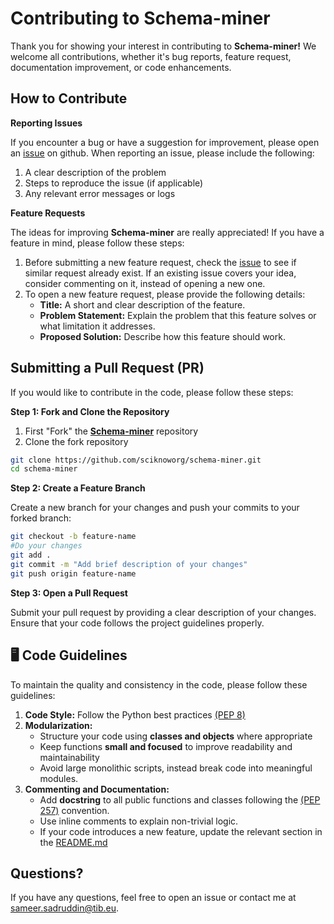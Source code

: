 # Contributing to Schema-miner

Thank you for showing your interest in contributing to **Schema-miner!** We welcome all contributions, whether it's bug reports, feature request, documentation improvement, or code enhancements.

## How to Contribute

**Reporting Issues**

If you encounter a bug or have a suggestion for improvement, please open an [issue](https://github.com/sciknoworg/schema-miner/issues) on github. When reporting an issue, please include the following:

1. A clear description of the problem
2. Steps to reproduce the issue (if applicable)
3. Any relevant error messages or logs

**Feature Requests**

The ideas for improving **Schema-miner** are really appreciated! If you have a feature in mind, please follow these steps:

1. Before submitting a new feature request, check the [issue](https://github.com/sciknoworg/schema-miner/issues) to see if similar request already exist. If an existing issue covers your idea, consider commenting on it, instead of opening a new one.
2. To open a new feature request, please provide the following details:
    * **Title:** A short and clear description of the feature.
    * **Problem Statement:** Explain the problem that this feature solves or what limitation it addresses.
    * **Proposed Solution:** Describe how this feature should work.

## Submitting a Pull Request (PR)

If you would like to contribute in the code, please follow these steps:

**Step 1: Fork and Clone the Repository**

1. First "Fork" the [**Schema-miner**](https://github.com/sciknoworg/schema-miner) repository
2. Clone the fork repository
```bash
git clone https://github.com/sciknoworg/schema-miner.git
cd schema-miner
```

**Step 2: Create a Feature Branch**

Create a new branch for your changes and push your commits to your forked branch:
```bash
git checkout -b feature-name
#Do your changes
git add .
git commit -m "Add brief description of your changes"
git push origin feature-name
```

**Step 3: Open a Pull Request**

Submit your pull request by providing a clear description of your changes. Ensure that your code follows the project guidelines properly.

## 🖥️ Code Guidelines

To maintain the quality and consistency in the code, please follow these guidelines:

1. **Code Style:** Follow the Python best practices [(PEP 8)](https://peps.python.org/pep-0008/)
2. **Modularization:**
    * Structure your code using **classes and objects** where appropriate
    * Keep functions **small and focused** to improve readability and maintainability
    * Avoid large monolithic scripts, instead break code into meaningful modules.
3. **Commenting and Documentation:**
    * Add **docstring** to all public functions and classes following the [(PEP 257)](https://peps.python.org/pep-0257/) convention.
    * Use inline comments to explain non-trivial logic.
    * If your code introduces a new feature, update the relevant section in the [README.md](README.md)

## Questions?

If you have any questions, feel free to open an issue or contact me at [sameer.sadruddin@tib.eu](mailto:sameer.sadruddin@tib.eu).